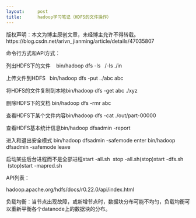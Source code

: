 ```yaml
---
layout:     post
title:      hadoop学习笔记（HDFS的文件操作）
---
```

<div id="article_content" class="article_content clearfix csdn-tracking-statistics" data-pid="blog" data-mod="popu_307" data-dsm="post">
								<div class="article-copyright">
					版权声明：本文为博主原创文章，未经博主允许不得转载。					https://blog.csdn.net/arivn_jianming/article/details/47035807				</div>
								            <link rel="stylesheet" href="https://csdnimg.cn/release/phoenix/template/css/ck_htmledit_views-f76675cdea.css">
						<div class="htmledit_views" id="content_views">
                
<p>命令行方式和API方式：</p>
<p><span></span>列出HDFS下的文件    bin/hadoop dfs -ls   /-ls ./in</p>
<p><span></span>上传文件到HDFS   <span></span>bin/hadoop dfs -put ../abc abc</p>
<p><span></span>将HDFS的文件复制到本地<span></span>bin/hadoop dfs -get abc ./xyz</p>
<p><span></span>删除HDFS下的文档<span> </span>
bin/hadoop dfs -rmr abc</p>
<p><span></span>查看HDFS下某个文件内容<span></span>bin/hadoop dfs -cat ./out/part-00000</p>
<p><span></span>查看HDFS基本统计信息<span></span>bin/hadoop dfsadmin -report</p>
<p><span></span>进入和退出安全模式<span> </span>
bin/hadoop dfsadmin -safemode enter<span> </span>bin/hadoop dfsadmin -safemode leave</p>
<p><span></span>启动某些后台进程而不是全部进程<span></span>start -all.sh <span>
</span>stop -all.sh<span></span>(stop)start -dfs.sh      (stop)start -mapred.sh </p>
<p>API列表：</p>
<p><span></span>hadoop.apache.org/hdfs/docs/r0.22.0/api/index.html</p>
<p>负载均衡：当节点出现故障，或新增节点时，数据块分布可能不均匀，负载均衡可以重新平衡各个datanode上的数据块的分布。</p>
            </div>
                </div>